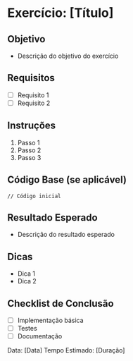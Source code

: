 # Exercício: [Título]

## Objetivo
- Descrição do objetivo do exercício

## Requisitos
- [ ] Requisito 1
- [ ] Requisito 2

## Instruções
1. Passo 1
2. Passo 2
3. Passo 3

## Código Base (se aplicável)
```[linguagem]
// Código inicial
```

## Resultado Esperado
- Descrição do resultado esperado

## Dicas
- Dica 1
- Dica 2

## Checklist de Conclusão
- [ ] Implementação básica
- [ ] Testes
- [ ] Documentação

Data: [Data]
Tempo Estimado: [Duração]
